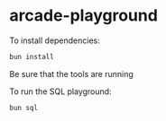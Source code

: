 # arcade-playground

To install dependencies:

```bash
bun install
```

Be sure that the tools are running

To run the SQL playground:

```bash
bun sql
```
